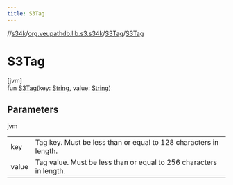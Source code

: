 ```yaml
---
title: S3Tag
---
```

//[s34k](../../../index.html)/[org.veupathdb.lib.s3.s34k](../index.html)/[S3Tag](index.html)/[S3Tag](-s3-tag.html)



# S3Tag



[jvm]\
fun [S3Tag](-s3-tag.html)(key: [String](https://kotlinlang.org/api/latest/jvm/stdlib/kotlin/-string/index.html), value: [String](https://kotlinlang.org/api/latest/jvm/stdlib/kotlin/-string/index.html))



## Parameters


jvm

| | |
|---|---|
| key | Tag key.  Must be less than or equal to 128 characters in length. |
| value | Tag value.  Must be less than or equal to 256 characters in length. |




